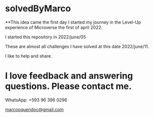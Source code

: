 # solvedByMarco
**This idea came the first day I started my journey in the Level-Up experience of Microverse the first of april 2022.

I started this repository in 2022/june/05

These are almost all challenges I have solved at this date 2022/june/11.

I like to help and share.

# I love feedback and answering questions. Please contact me.

WhatsApp: +593 96 396 0296

marcooquendoc@gmail.com
